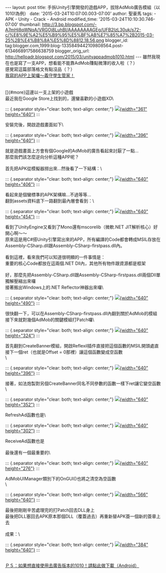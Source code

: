 \-\-- layout: post title:
手拆Unity引擎開發的遊戲APP，拔除AdMob廣告模組（以1010!為例） date:
\'2015-03-24T10:07:00.003-07:00\' author: 聖豪馬 tags: - APK - Unity -
Crack - Android modified\_time: \'2015-03-24T10:10:30.746-07:00\'
thumbnail:
http://3.bp.blogspot.com/-A7mHi8qWNqA/VRGOj8LuhBI/AAAAAAAAGEg/UFB2IzL30uk/s72-c/%E8%9E%A2%E5%B9%95%E5%BF%AB%E7%85%A7%2B2015-03-25%2B%E4%B8%8A%E5%8D%8812.18.56.png
blogger\_id:
tag:blogger.com,1999:blog-1335849442109808564.post-6134668917586638759
blogger\_orig\_url:
http://helloadr.blogspot.com/2015/03/unityappadmob1010.html \-\--
雖然我現在也是寫了一支APP，想看能不能靠AdMob賺點微薄的收入啦（？）\
感覺寫這篇部落格文有點沒品（？）\
[我寫的APP上架囉～義守學生管家！](https://play.google.com/store/apps/details?id=com.embarcadero.IsuHack)\
\
\
[]{#more}這邊以一支上架的小遊戲\
最近我在Google Store上找到的，還蠻喜歡的小遊戲XD\

::: {.separator style="clear: both; text-align: center;"}
[![](http://3.bp.blogspot.com/-A7mHi8qWNqA/VRGOj8LuhBI/AAAAAAAAGEg/UFB2IzL30uk/s1600/%E8%9E%A2%E5%B9%95%E5%BF%AB%E7%85%A7%2B2015-03-25%2B%E4%B8%8A%E5%8D%8812.18.56.png){width="361"
height="640"}](http://3.bp.blogspot.com/-A7mHi8qWNqA/VRGOj8LuhBI/AAAAAAAAGEg/UFB2IzL30uk/s1600/%E8%9E%A2%E5%B9%95%E5%BF%AB%E7%85%A7%2B2015-03-25%2B%E4%B8%8A%E5%8D%8812.18.56.png)
:::

安裝完後，開啟遊戲畫面如下\

::: {.separator style="clear: both; text-align: center;"}
[![](http://2.bp.blogspot.com/-lC4LhMr3s8M/VRGOxPH_-8I/AAAAAAAAGEo/jCL0-5see28/s1600/%E8%9E%A2%E5%B9%95%E5%BF%AB%E7%85%A7%2B2015-03-25%2B%E4%B8%8A%E5%8D%8812.16.27.png){width="396"
height="640"}](http://2.bp.blogspot.com/-lC4LhMr3s8M/VRGOxPH_-8I/AAAAAAAAGEo/jCL0-5see28/s1600/%E8%9E%A2%E5%B9%95%E5%BF%AB%E7%85%A7%2B2015-03-25%2B%E4%B8%8A%E5%8D%8812.16.27.png)
:::

就是遊戲畫面上方會有個Google的AdMob的廣告看起來討厭了一點\...\
那麼我們該怎麼逆向分析這種APP呢？\
\
首先把APK從模擬器撈出來\...然後看了一下結構：\

::: {.separator style="clear: both; text-align: center;"}
[![](http://4.bp.blogspot.com/-TyOsxVYeMQs/VRGPJ2t_QMI/AAAAAAAAGEw/BkX6ep2N45g/s1600/%E8%9E%A2%E5%B9%95%E5%BF%AB%E7%85%A7%2B2015-03-25%2B%E4%B8%8A%E5%8D%8812.21.41.png){width="640"
height="406"}](http://4.bp.blogspot.com/-TyOsxVYeMQs/VRGPJ2t_QMI/AAAAAAAAGEw/BkX6ep2N45g/s1600/%E8%9E%A2%E5%B9%95%E5%BF%AB%E7%85%A7%2B2015-03-25%2B%E4%B8%8A%E5%8D%8812.21.41.png)
:::

看起來是個蠻標準的APK架構嘛\...不過等等\...\
翻到assets資料底下一路翻到最內層會看到：\

::: {.separator style="clear: both; text-align: center;"}
[![](http://3.bp.blogspot.com/-TzudXErsQz4/VRGPbargXbI/AAAAAAAAGE4/B2MlsF1-U2w/s1600/%E8%9E%A2%E5%B9%95%E5%BF%AB%E7%85%A7%2B2015-03-25%2B%E4%B8%8A%E5%8D%8812.22.51.png){width="640"
height="454"}](http://3.bp.blogspot.com/-TzudXErsQz4/VRGPbargXbI/AAAAAAAAGE4/B2MlsF1-U2w/s1600/%E8%9E%A2%E5%B9%95%E5%BF%AB%E7%85%A7%2B2015-03-25%2B%E4%B8%8A%E5%8D%8812.22.51.png)
:::

看到了UnityEngine又看到了Mono還有mscorelib（微軟.NET
JIT解析核心）好開心啊～～\
原來這是用C\#搭Unity引擎寫出來的APP，所有編譯的Code都會轉成MSIL存放在Assembly-CSharp.dll跟Assembly-CSharp-firstpass.dll內。\
\
看到這裡，看來我們可以知道很明顯的一件事情是：\
重要的核心Code都放在這兩個.NET Dll內，其他所有物件跟資源都是框架\
\
好，那麼先把Assembly-CSharp.dll跟Assembly-CSharp-firstpass.dll兩個Dll單獨解壓縮出來囉\
接著搬出Windows上的.NET Reflector神器出來囉\

::: {.separator style="clear: both; text-align: center;"}
[![](http://1.bp.blogspot.com/-t2Y4UHQpdew/VRGQez1qWhI/AAAAAAAAGFA/nXM01Rrkpz4/s1600/%E8%9E%A2%E5%B9%95%E5%BF%AB%E7%85%A7%2B2015-03-25%2B%E4%B8%8A%E5%8D%8812.26.50.png){width="640"
height="490"}](http://1.bp.blogspot.com/-t2Y4UHQpdew/VRGQez1qWhI/AAAAAAAAGFA/nXM01Rrkpz4/s1600/%E8%9E%A2%E5%B9%95%E5%BF%AB%E7%85%A7%2B2015-03-25%2B%E4%B8%8A%E5%8D%8812.26.50.png)
:::

很快翻一下，可以在Assembly-CSharp-firstpass.dll內翻到關於AdMob的模組\
接下來就對幾個AdMob的關鍵模組打Patch囉\

::: {.separator style="clear: both; text-align: center;"}
[![](http://3.bp.blogspot.com/-nf0tg67c_pQ/VRGRWZYdz2I/AAAAAAAAGFI/CAo5lPFLA_o/s1600/%E8%9E%A2%E5%B9%95%E5%BF%AB%E7%85%A7%2B2015-03-25%2B%E4%B8%8A%E5%8D%8812.31.07.png){width="640"
height="324"}](http://3.bp.blogspot.com/-nf0tg67c_pQ/VRGRWZYdz2I/AAAAAAAAGFI/CAo5lPFLA_o/s1600/%E8%9E%A2%E5%B9%95%E5%BF%AB%E7%85%A7%2B2015-03-25%2B%E4%B8%8A%E5%8D%8812.31.07.png)
:::

首先翻到CreateBanner模組，開啟Reflexil插件直接把這個函數的MSIL開頭處直接下一個ret（也就是Offset
= 0那裡）讓這個函數變成空函數\
\

::: {.separator style="clear: both; text-align: center;"}
[![](http://4.bp.blogspot.com/-15ionGiLDQo/VRGRw1o4IrI/AAAAAAAAGFQ/QBQNLRZm7nY/s1600/%E8%9E%A2%E5%B9%95%E5%BF%AB%E7%85%A7%2B2015-03-25%2B%E4%B8%8A%E5%8D%8812.32.41.png){width="640"
height="396"}](http://4.bp.blogspot.com/-15ionGiLDQo/VRGRw1o4IrI/AAAAAAAAGFQ/QBQNLRZm7nY/s1600/%E8%9E%A2%E5%B9%95%E5%BF%AB%E7%85%A7%2B2015-03-25%2B%E4%B8%8A%E5%8D%8812.32.41.png)
:::

接著，如法炮製對另個CreateBanner同名不同參數的函數一樣下ret讓它變空函數\

::: {.separator style="clear: both; text-align: center;"}
[![](http://1.bp.blogspot.com/-a_adzeEmbBI/VRGSDUyL9sI/AAAAAAAAGFY/8wN0sc6FGZA/s1600/%E8%9E%A2%E5%B9%95%E5%BF%AB%E7%85%A7%2B2015-03-25%2B%E4%B8%8A%E5%8D%8812.34.07.png){width="640"
height="352"}](http://1.bp.blogspot.com/-a_adzeEmbBI/VRGSDUyL9sI/AAAAAAAAGFY/8wN0sc6FGZA/s1600/%E8%9E%A2%E5%B9%95%E5%BF%AB%E7%85%A7%2B2015-03-25%2B%E4%B8%8A%E5%8D%8812.34.07.png)
:::

RefreshAd函數也是\

::: {.separator style="clear: both; text-align: center;"}
[![](http://2.bp.blogspot.com/-QhzVrDGdjS4/VRGSRXgLRdI/AAAAAAAAGFg/CqWwIW5sTyE/s1600/%E8%9E%A2%E5%B9%95%E5%BF%AB%E7%85%A7%2B2015-03-25%2B%E4%B8%8A%E5%8D%8812.34.59.png){width="640"
height="302"}](http://2.bp.blogspot.com/-QhzVrDGdjS4/VRGSRXgLRdI/AAAAAAAAGFg/CqWwIW5sTyE/s1600/%E8%9E%A2%E5%B9%95%E5%BF%AB%E7%85%A7%2B2015-03-25%2B%E4%B8%8A%E5%8D%8812.34.59.png)
:::

ReceiveAd函數也是\
\
最後還有一個最重要的\

::: {.separator style="clear: both; text-align: center;"}
[![](http://4.bp.blogspot.com/-qavpfeE8NoE/VRGSlr3US-I/AAAAAAAAGFo/YiSGTcmp_0g/s1600/%E8%9E%A2%E5%B9%95%E5%BF%AB%E7%85%A7%2B2015-03-25%2B%E4%B8%8A%E5%8D%8812.36.02.png){width="640"
height="276"}](http://4.bp.blogspot.com/-qavpfeE8NoE/VRGSlr3US-I/AAAAAAAAGFo/YiSGTcmp_0g/s1600/%E8%9E%A2%E5%B9%95%E5%BF%AB%E7%85%A7%2B2015-03-25%2B%E4%B8%8A%E5%8D%8812.36.02.png)
:::

AdMobUIManager類別下的OnGUI()也將之清空為空函數\
\

::: {.separator style="clear: both; text-align: center;"}
[![](http://2.bp.blogspot.com/-qKLzQi9OV7I/VRGS2yLwS5I/AAAAAAAAGFw/PSXMSlpxfEs/s1600/%E8%9E%A2%E5%B9%95%E5%BF%AB%E7%85%A7%2B2015-03-25%2B%E4%B8%8A%E5%8D%8812.37.29.png){width="566"
height="640"}](http://2.bp.blogspot.com/-qKLzQi9OV7I/VRGS2yLwS5I/AAAAAAAAGFw/PSXMSlpxfEs/s1600/%E8%9E%A2%E5%B9%95%E5%BF%AB%E7%85%A7%2B2015-03-25%2B%E4%B8%8A%E5%8D%8812.37.29.png)
:::

最後把剛剛辛苦處理完的打Patch回去DLL身上\
最後把DLL塞回去APK原本那個DLL（覆蓋過去）再重新替APK簽一個新的簽章上去\
\
成果：\

::: {.separator style="clear: both; text-align: center;"}
[![](http://3.bp.blogspot.com/-DaqiLSpl-YM/VRGTQKwwYLI/AAAAAAAAGF4/8h-x3T9yfaE/s1600/%E8%9E%A2%E5%B9%95%E5%BF%AB%E7%85%A7%2B2015-03-25%2B%E4%B8%8A%E5%8D%8812.10.10.png){width="384"
height="640"}](http://3.bp.blogspot.com/-DaqiLSpl-YM/VRGTQKwwYLI/AAAAAAAAGF4/8h-x3T9yfaE/s1600/%E8%9E%A2%E5%B9%95%E5%BF%AB%E7%85%A7%2B2015-03-25%2B%E4%B8%8A%E5%8D%8812.10.10.png)
:::

\
[ＰＳ：如果想直接使用去廣告版本的1010！請點此做下載（Android）](https://drive.google.com/file/d/0B1oHoqUSsP-bcWlCbmFrRzhKYWM/view?usp=sharing)
